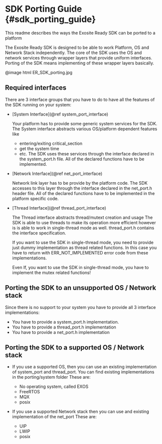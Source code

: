 SDK Porting Guide {#sdk_porting_guide}
====================

This readme describes the ways the Exosite Ready SDK can be ported to a platform

The Exosite Ready SDK is designed to be able to work Platform, OS and Network Stack
independently. The core of the SDK uses the OS and network services through wrapper
layers that provide uniform interfaces. Porting of the SDK means implementing of
these wrapper layers basically. 

@image html ER_SDK_porting.jpg

Required interfaces
---------------------
There are 3 interface groups that  you have to do to have all the features of the SDK
running on your system:

 - [System Interface](@ref system_port_interface)

 
   Your platform has to provide some generic system services for the SDK. The System
   interface abstracts various OS/platform dependent features like
     * entering/exiting critical_section 
     * get the system time
     * etc.
   The SDK uses these services through the interface declared in the system_port.h
   file. All of the declared functions have to be implemented.
  
 - [Network Interface](@ref net_port_interface)
  
   Network link layer has to be provide by the platform code. The SDK accesses to 
   this layer through the interface declared in the net_port.h header file. All of 
   the declared functions have to be implemented in the platform specific code.

 - [Thread Interface](@ref thread_port_interface)
  
   The Thread interface abstracts thread/mutext creation and usage The SDK is able to
   use threads to make its operation more efficient however is is able to work in 
   single-thread mode as well. thread_port.h contains the interface specification.
   
   If you want to use the SDK in single-thread mode, you need to provide just dummy 
   implementation as thread related functions. In this case you have to return with 
   ERR_NOT_IMPLEMENTED error code from these implementations. 
   
   Even If, you want to use the SDK in single-thread mode, you have to implement 
   the mutex related functions!



Porting the SDK to an unsupported OS / Network stack
------------------------------------------------------
   
   Since there is no support to your system you have to provide all 3 interface implementations:
   
   * You have to provide a system_port.h implementation.
   * You have to provide a thread_port.h implementation
   * You have to provide a net_port.h implementation
   
Porting the SDK to a supported OS /  Network stack
------------------------------------------------------

   * If you use a supported OS, then you can use an existing implementation of
     system_port and thread_port. You can find existing implementations in the porting/system folder
     These are:
       * No operating system, called EXOS
       * FreeRTOS
       * MQX
       * posix
       
   * If you use a supported Network stack then you can use and existing implementation of the net_port
     These are:
       * UIP
       * LWIP
       * posix
       


